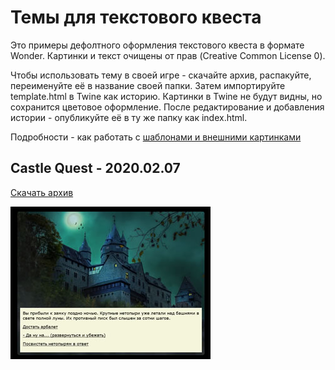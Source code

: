 # Темы для текстового квеста

Это  примеры  дефолтного оформления текстового квеста в формате Wonder. Картинки и текст очищены от прав (Creative Common License 0).

Чтобы использовать тему в своей игре - скачайте архив, распакуйте, переименуйте её в название своей папки. Затем импортируйте template.html в Twine как историю. Картинки в Twine не будут видны, но сохранится цветовое оформление. После редактирование и добавления истории - опубликуйте её в ту же папку как index.html.

Подробности - как работать с [шаблонами и внешними картинками](../../docs/TEMPLATES.md)

## Castle Quest - 2020.02.07 

[Скачать архив](CastleTemplate.zip) 

[![Castle Quest](CastleTemplate/preview.jpg)](CastleTemplate/template.html)

